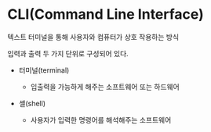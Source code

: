 # CLI(Command Line Interface)
텍스트 터미널을 통해 사용자와 컴퓨터가 상호 작용하는 방식

입력과 출력 두 가지 단위로 구성되어 있다.   

* 터미널(terminal)   
  - 입출력을 가능하게 해주는 소프트웨어 또는 하드웨어

* 셸(shell)
  - 사용자가 입력한 명령어를 해석해주는 소프트웨어 

